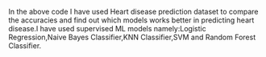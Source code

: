 In the above code I have used Heart disease prediction dataset to compare the accuracies and find out which models works better in predicting heart disease.I have used supervised ML models namely:Logistic Regression,Naive Bayes Classifier,KNN Classifier,SVM and Random Forest Classifier.
